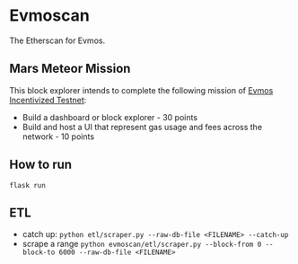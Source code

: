 # Evmoscan
The Etherscan for Evmos.

## Mars Meteor Mission

This block explorer intends to complete the following mission of [Evmos Incentivized Testnet](https://evmos.blog/evmos-incentivized-testnet-event-the-mars-meteor-missions-bbbb7ffa1b7c):
- Build a dashboard or block explorer - 30 points
- Build and host a UI that represent gas usage and fees across the network - 10 points

## How to run
```flask run```


## ETL
- catch up: `python etl/scraper.py --raw-db-file <FILENAME> --catch-up`
- scrape a range `python evmoscan/etl/scraper.py --block-from 0 --block-to 6000 --raw-db-file <FILENAME>`
